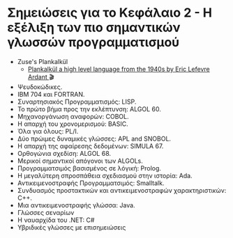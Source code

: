 # Σημειώσεις για το Κεφάλαιο 2 - Η εξέλιξη των πιο σημαντικών γλωσσών προγραμματισμού

* Zuse's Plankalkül
    * [Plankalkül a high level language from the 1940s by Eric Lefevre Ardant ](https://www.youtube.com/watch?v=Abpr1IWFJjk) :clapper:
* Ψευδοκώδικες.
* IBM 704 και FORTRAN.
* Συναρτησιακός Προγραμματισμός: LISP.
* Το πρώτο βήμα προς την εκλέπτυνση: ALGOL 60.
* Μηχανοργάνωση αναφορών: COBOL.
* Η απαρχή του χρονομερισμού: BASIC.
* Όλα για όλους: PL/I.
* Δύο πρώιμες δυναμικές γλώσσες: APL and SNOBOL.
* Η απαρχή της αφαίρεσης δεδομένων: SIMULA 67.
* Ορθογώνια σχεδίση: ALGOL 68.
* Μερικοί σημαντικοί απόγονοι των ALGOLs.
* Προγραμματσιμός βασισμένος σε λόγική: Prolog.
* Η μεγαλύτερη σπροσπάθεια σχεδιασμού στην ιστορία: Ada.
* Αντικειμενοστραφής Προγραμματσιμός: Smalltalk.
* Συνδυασμός προστακτικών και αντικειμενοστραφών χαρακτηριστικών: C++.
* Μια αντικειμενοστραφής γλώσσα: Java.
* Γλώσσες σεναρίων
* Η ναυαρχίδα του .ΝΕΤ: C#
* Υβριδικές γλώσσες με επισημειώσεις
